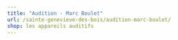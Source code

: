 ```yaml
---
title: "Audition - Marc Boulet"
url: /sainte-genevieve-des-bois/audition-marc-boulet/
shop: les appareils auditifs
---
```

